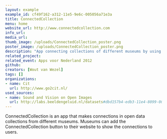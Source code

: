 ```yaml
---
layout: example
example_id: cf49f162-a312-11e5-9e6c-005056a71e3a
title: ConnectedCollection
menu: home
website_url: http://www.connectedcollection.com
info_url: 
media_url: 
thumb_image: /uploads/ConnectedCollection_poster.png
poster_image: /uploads/ConnectedCollection_poster.png
description: "App connecting collections of different museums by using open data"
related_project: 
related_event: Apps voor Nederland 2012
github: 
creators: [Wout van Wezel]
tags: []
organizations: 
- name: Cit
  url: http://www.go2cit.nl/
used_sources: 
- name: Sound and Vision on Open Images
  url: http://labs.beeldengeluid.nl/datasets#dbd157b4-edb3-11e4-8099-005056a71e3a
---
```

<p>ConnectedCollection is an app that makes connections in open data collections from different museums. Museums can add the ConnectedCollection button to their website to show the connections to users.&nbsp;</p>
